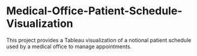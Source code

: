 # Medical-Office-Patient-Schedule-Visualization
This project provides a Tableau visualization of a notional patient schedule used by a medical office to manage appointments.

